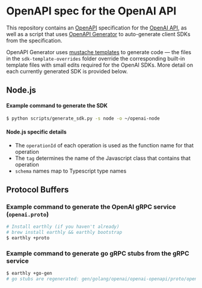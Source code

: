 # OpenAPI spec for the OpenAI API

This repository contains an [OpenAPI](https://www.openapis.org/) specification for the [OpenAI API](https://beta.openai.com/docs), as well as a script that uses [OpenAPI Generator](https://openapi-generator.tech/) to auto-generate client SDKs from the specification.

OpenAPI Generator uses [mustache templates](https://github.com/OpenAPITools/openapi-generator/tree/master/modules/openapi-generator/src/main/resources) to generate code — the files in the `sdk-template-overrides` folder override the corresponding built-in template files with small edits required for the OpenAI SDKs. More detail on each currently generated SDK is provided below.

## Node.js

#### Example command to generate the SDK

```bash
$ python scripts/generate_sdk.py -s node -o ~/openai-node
```

#### Node.js specific details

- The `operationId` of each operation is used as the function name for that operation
- The `tag` determines the name of the Javascript class that contains that operation
- `schema` names map to Typescript type names

## Protocol Buffers

### Example command to generate the OpenAI gRPC service (`openai.proto`)

```bash
# Install earthly (if you haven't already)
# brew install earthly && earthly bootstrap
$ earthly +proto
```

### Example command to generate go gRPC stubs from the gRPC service
```bash
$ earthly +go-gen
# go stubs are regenerated: gen/golang/openai/openai-openapi/proto/openai.pb.go
```